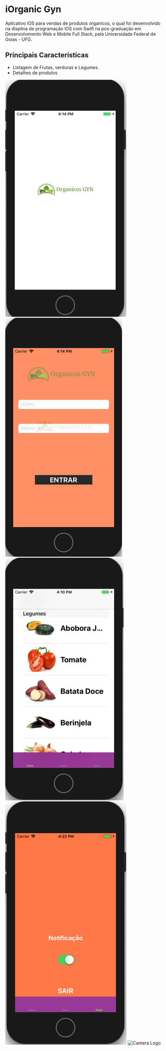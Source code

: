 # iOrganic Gyn

Aplicativo IOS para vendas de produtos organicos, o qual foi desenvolvido na displina de programação IOS com Swift na pos-graduação em Desenvolvimento Web e Mobile Full Stack, pela Universidade Federal de Goias - UFG.

## Principais Características

* Listagem de Frutas, verduras e Legumes.
* Detalhes de produtos


 ![Camera Logo](/screen_1.png)
 ![Camera Logo](/screen_2.png)
 ![Camera Logo](/screen_3.png)
 ![Camera Logo](/screen_4.png)
 ![Camera Logo](/screen_5.png)
 
